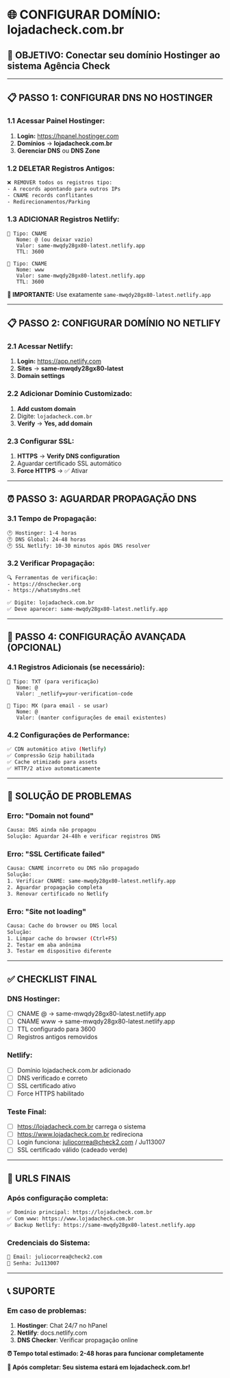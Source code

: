 # 🌐 CONFIGURAR DOMÍNIO: lojadacheck.com.br

## 🎯 **OBJETIVO: Conectar seu domínio Hostinger ao sistema Agência Check**

---

## 📋 **PASSO 1: CONFIGURAR DNS NO HOSTINGER**

### **1.1 Acessar Painel Hostinger:**
1. **Login:** https://hpanel.hostinger.com
2. **Domínios** → **lojadacheck.com.br**
3. **Gerenciar DNS** ou **DNS Zone**

### **1.2 DELETAR Registros Antigos:**
```bash
❌ REMOVER todos os registros tipo:
- A records apontando para outros IPs
- CNAME records conflitantes
- Redirecionamentos/Parking
```

### **1.3 ADICIONAR Registros Netlify:**
```dns
🔹 Tipo: CNAME
   Nome: @ (ou deixar vazio)
   Valor: same-mwqdy28gx80-latest.netlify.app
   TTL: 3600

🔹 Tipo: CNAME
   Nome: www
   Valor: same-mwqdy28gx80-latest.netlify.app
   TTL: 3600
```

**📝 IMPORTANTE:** Use exatamente `same-mwqdy28gx80-latest.netlify.app`

---

## 📋 **PASSO 2: CONFIGURAR DOMÍNIO NO NETLIFY**

### **2.1 Acessar Netlify:**
1. **Login:** https://app.netlify.com
2. **Sites** → **same-mwqdy28gx80-latest**
3. **Domain settings**

### **2.2 Adicionar Domínio Customizado:**
1. **Add custom domain**
2. Digite: `lojadacheck.com.br`
3. **Verify** → **Yes, add domain**

### **2.3 Configurar SSL:**
1. **HTTPS** → **Verify DNS configuration**
2. Aguardar certificado SSL automático
3. **Force HTTPS** → ✅ Ativar

---

## ⏰ **PASSO 3: AGUARDAR PROPAGAÇÃO DNS**

### **3.1 Tempo de Propagação:**
```bash
🕐 Hostinger: 1-4 horas
🕐 DNS Global: 24-48 horas
🕐 SSL Netlify: 10-30 minutos após DNS resolver
```

### **3.2 Verificar Propagação:**
```bash
🔍 Ferramentas de verificação:
- https://dnschecker.org
- https://whatsmydns.net

✅ Digite: lojadacheck.com.br
✅ Deve aparecer: same-mwqdy28gx80-latest.netlify.app
```

---

## 🔧 **PASSO 4: CONFIGURAÇÃO AVANÇADA (OPCIONAL)**

### **4.1 Registros Adicionais (se necessário):**
```dns
🔹 Tipo: TXT (para verificação)
   Nome: @
   Valor: _netlify=your-verification-code

🔹 Tipo: MX (para email - se usar)
   Nome: @
   Valor: (manter configurações de email existentes)
```

### **4.2 Configurações de Performance:**
```bash
✅ CDN automático ativo (Netlify)
✅ Compressão Gzip habilitada
✅ Cache otimizado para assets
✅ HTTP/2 ativo automaticamente
```

---

## 🚨 **SOLUÇÃO DE PROBLEMAS**

### **Erro: "Domain not found"**
```bash
Causa: DNS ainda não propagou
Solução: Aguardar 24-48h e verificar registros DNS
```

### **Erro: "SSL Certificate failed"**
```bash
Causa: CNAME incorreto ou DNS não propagado
Solução:
1. Verificar CNAME: same-mwqdy28gx80-latest.netlify.app
2. Aguardar propagação completa
3. Renovar certificado no Netlify
```

### **Erro: "Site not loading"**
```bash
Causa: Cache do browser ou DNS local
Solução:
1. Limpar cache do browser (Ctrl+F5)
2. Testar em aba anônima
3. Testar em dispositivo diferente
```

---

## ✅ **CHECKLIST FINAL**

### **DNS Hostinger:**
- [ ] CNAME @ → same-mwqdy28gx80-latest.netlify.app
- [ ] CNAME www → same-mwqdy28gx80-latest.netlify.app
- [ ] TTL configurado para 3600
- [ ] Registros antigos removidos

### **Netlify:**
- [ ] Domínio lojadacheck.com.br adicionado
- [ ] DNS verificado e correto
- [ ] SSL certificado ativo
- [ ] Force HTTPS habilitado

### **Teste Final:**
- [ ] https://lojadacheck.com.br carrega o sistema
- [ ] https://www.lojadacheck.com.br redireciona
- [ ] Login funciona: juliocorrea@check2.com / Ju113007
- [ ] SSL certificado válido (cadeado verde)

---

## 🎯 **URLS FINAIS**

### **Após configuração completa:**
```bash
✅ Domínio principal: https://lojadacheck.com.br
✅ Com www: https://www.lojadacheck.com.br
✅ Backup Netlify: https://same-mwqdy28gx80-latest.netlify.app
```

### **Credenciais do Sistema:**
```bash
📧 Email: juliocorrea@check2.com
🔑 Senha: Ju113007
```

---

## 📞 **SUPORTE**

### **Em caso de problemas:**
1. **Hostinger**: Chat 24/7 no hPanel
2. **Netlify**: docs.netlify.com
3. **DNS Checker**: Verificar propagação online

**⏰ Tempo total estimado: 2-48 horas para funcionar completamente**

**🎉 Após completar: Seu sistema estará em lojadacheck.com.br!**
